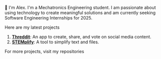 👋 I'm Alex. I'm a Mechatronics Engineering student. I am passionate about using technology to create meaningful solutions and am currently seeking Software Engineering Internships for 2025. 

Here are my latest projects

1. **[Threddit](https://github.com/achonn/Threddit)**: An app to create, share, and vote on social media content.
2. **[STEMplify](https://github.com/achonn/STEMplify)**: A tool to simplify text and files.

For more projects, visit my repositories
